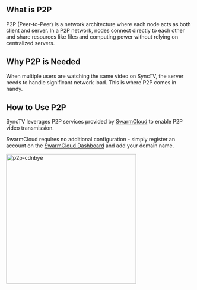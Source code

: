 ## What is P2P

P2P (Peer-to-Peer) is a network architecture where each node acts as both client and server. In a P2P network, nodes connect directly to each other and share resources like files and computing power without relying on centralized servers.

## Why P2P is Needed

When multiple users are watching the same video on SyncTV, the server needs to handle significant network load. This is where P2P comes in handy.

## How to Use P2P

SyncTV leverages P2P services provided by [SwarmCloud](https://swarmcloud.net/) to enable P2P video transmission.

SwarmCloud requires no additional configuration - simply register an account on the [SwarmCloud Dashboard](https://dashboard.swarmcloud.net/#/signup?zone=p3&inviter=pyh1670605849%40gmail.com) and add your domain name.

<img width="350px" alt="p2p-cdnbye" src="/img/p2p/swarmcloud.jpg"/>
